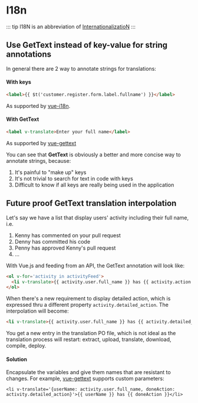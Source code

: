 # I18n

::: tip
I18N is an abbreviation of [InternationalizatioN](http://whatis.techtarget.com/definition/internationalization-I18N)
:::

## Use GetText instead of key-value for string annotations

In general there are 2 way to annotate strings for translations:

#### With keys

```html
<label>{{ $t('customer.register.form.label.fullname') }}</label>
```

As supported by [vue-i18n](http://kazupon.github.io/vue-i18n/guide/started.html#html).

#### With GetText

```html
<label v-translate>Enter your full name</label>
```

As supported by [vue-gettext](https://github.com/Polyconseil/vue-gettext)

You can see that **GetText** is obviously a better and more concise way to annotate strings, because:

1. It's painful to "make up" keys
1. It's not trivial to search for text in code with keys
1. Difficult to know if all keys are really being used in the application

## Future proof GetText translation interpolation

Let's say we have a list that display users' activity including their full name, i.e.

1. Kenny has commented on your pull request
1. Denny has committed his code
1. Penny has approved Kenny's pull request
1. ...

With Vue.js and feeding from an API, the GetText annotation will look like:

```html
<ol v-for='activity in activityFeed'>
  <li v-translate>{{ activity.user.full_name }} has {{ activity.action }}</li>
</ol>
```

When there's a new requirement to display detailed action, which is expressed thru a different property `activity.detailed_action`. The interpolation will become:

```html
<li v-translate>{{ activity.user.full_name }} has {{ activity.detailed_action }}</li>
```

You get a new entry in the translation PO file, which is not ideal as the translation process will restart: extract, upload, translate, download, compile, deploy.

#### Solution

Encapsulate the variables and give them names that are resistant to changes. For example, [vue-gettext](https://github.com/Polyconseil/vue-gettext) supports custom parameters:

```
<li v-translate='{userName: activity.user.full_name, doneAction: activity.detailed_action}'>{{ userName }} has {{ doneAction }}</li>
```
